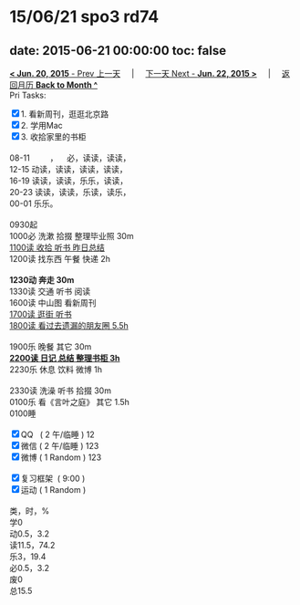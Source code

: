 # 15/06/21 spo3 rd74

date: 2015-06-21 00:00:00
toc: false
---
[**< Jun. 20, 2015** - Prev 上一天](/lifelogs/2015/06/d20.html) &nbsp; &nbsp; | &nbsp; &nbsp; [下一天 Next - **Jun. 22, 2015 >**](/lifelogs/2015/06/d22.html) &nbsp; &nbsp; |  &nbsp; &nbsp; [返回月历 **Back to Month ^**](/lifelogs/2015/06/index.html)
<br/>Pri Tasks:</strong></div><div><input type="checkbox" checked="true" />1. 看新周刊，逛逛北京路</div><div><input type="checkbox" checked="true" />2. 学用Mac</div><div><input type="checkbox" checked="true" />3. 收拾家里的书柜<br/></div><div><br clear="none"/></div><div>08-11         ，    必，读读，读读，</div><div>12-15 动读，读读，读读，读读，</div><div>16-19 读读，读读，乐乐，读读，</div><div>20-23 读读，读读，乐读，读乐，</div><div>00-01 乐乐。</div><div><br clear="none"/></div><div>0930起</div><div>1000必 洗漱 拾掇 整理毕业照 30m</div><div><u>1100读 收拾 听书 昨日总结</u></div><div>1200读 找东西 午餐 快递 2h</div><div><br/></div><div><b>1230动 奔走 30m</b><br/><div>1330读 交通 听书 阅读</div><div>1600读 中山图 看新周刊</div><div><u>1700读 逛街 听书</u></div></div><div><u>1800读 看过去遗漏的朋友圈 5.5h</u></div><div><br/></div><div>1900乐 晚餐 其它 30m</div><div><b><u>2200读 日记 总结 整理书柜 3h</u></b></div><div>2230乐 休息 饮料 微博 1h</div><div><br/></div><div>2330读 洗澡 听书 拾掇 30m</div><div>0100乐 看《言叶之庭》 其它 1.5h</div><div>0100睡</div><div><br clear="none"/></div><div><input type="checkbox" checked="true" />QQ   ( 2 午/临睡 ) 12<br clear="none"/><input type="checkbox" checked="true" />微信 ( 2 午/临睡 ) 123</div><div><input type="checkbox" checked="true" />微博 ( 1 Random ) 123</div><div><br clear="none"/></div><div><input type="checkbox" checked="true" />复习框架  ( 9:00 ) <br clear="none"/></div><div><input type="checkbox" checked="true" />运动 ( 1 Random ) </div><div><div><br clear="none"/></div>类，时，%<br clear="none"/>学0<br clear="none"/>动0.5，3.2</div><div>读11.5，74.2</div><div>乐3，19.4</div><div>必0.5，3.2</div><div>废0<br clear="none"/>总15.5</div>
